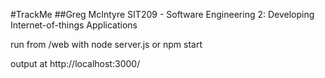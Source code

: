 #TrackMe
##Greg McIntyre
SIT209 - Software Engineering 2: Developing Internet-of-things Applications

run from /web with node server.js or npm start

output at http://localhost:3000/